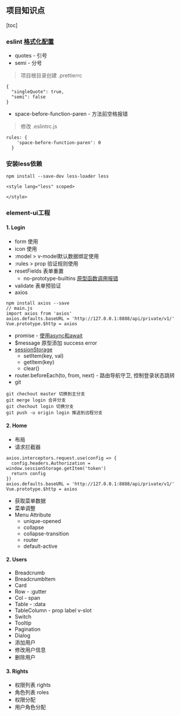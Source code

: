 ## 项目知识点

[toc]

### eslint [格式化配置](https://www.jianshu.com/p/23a5d6194a4b)
- quotes - 引号
- semi - 分号

> 项目根目录创建 .prettierrc  
```
{
  "singleQuote": true,
  "semi": false
}
```
- space-before-function-paren - 方法前空格报错
> 修改 .eslintrc.js
```
rules: {
    'space-before-function-paren': 0
  }  
```

### 安装less依赖
`npm install --save-dev less-loader less`
```
<style lang="less" scoped>
  
</style>
```

### element-ui工程
#### 1. Login
* form 使用
* icon 使用
* :model > v-model默认数据绑定使用
* :rules > prop 验证规则使用
* resetFields 表单重置
  * no-prototype-builtins [原型函数调用报错](https://cloud.tencent.com/developer/section/1135740)
* validate 表单预验证
* axios
```
npm install axios --save
// main.js
import axios from 'axios'
axios.defaults.baseURL = 'http://127.0.0.1:8888/api/private/v1/'
Vue.prototype.$http = axios

```
* promise - [使用async和await](https://blog.csdn.net/weixin_42470791/article/details/82560734)
* $message 原型添加 success error
* [sessionStorage](https://www.runoob.com/jsref/prop-win-sessionstorage.html) 
  * setItem(key, val)
  * getItem(key)
  * clear()
* router.beforeEach(to, from, next) - 路由导航守卫, 控制登录状态跳转
* git
```
git chechout master 切换到主分支
git merge login 合并分支
git chechout login 切换分支
git push -u origin login 推送到远程分支
```

#### 2. Home
* 布局
* 请求拦截器
```
axios.interceptors.request.use(config => {
  config.headers.Authorization = window.sessionStorage.getItem('token')
  return config
})
axios.defaults.baseURL = 'http://127.0.0.1:8888/api/private/v1/'
Vue.prototype.$http = axios
```
* 获取菜单数据
* 菜单调整
* Menu Attribute
  * unique-opened
  * collapse
  * collapse-transition
  * router
  * default-active

#### 2. Users
* Breadcrumb
* BreadcrumbItem
* Card
* Row - :gutter
* Col - span
* Table - :data
* TableColumn - prop label v-slot
* Switch 
* Tooltip
* Pagination
* Dialog
* 添加用户
* 修改用户信息
* 删除用户

#### 3. Rights
* 权限列表 rights
* 角色列表 roles
* 权限分配
* 用户角色分配    